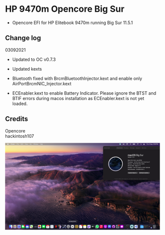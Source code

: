 # HP 9470m Opencore Big Sur
* Opencore EFI for HP Elitebook 9470m running Big Sur 11.5.1


## Change log
03092021
* Updated to OC v0.7.3
* Updated kexts

* Bluetooth fixed with BrcmBluetoothInjector.kext and enable only AirPortBrcmNIC_Injector.kext
* ECEnabler.kext to enable Battery Indicator. Please ignore the BTST and BTIF errors during macos installation as ECEnabler.kext is not yet loaded.

## Credits  
Opencore  
hackintosh107  

![Screenshot](https://github.com/yahgoo/Hackintosh-HP-9470m-Opencore-Big-Sur/blob/main/img/Screenshot%202021-08-05%20at%202.56.45%20PM.png)

